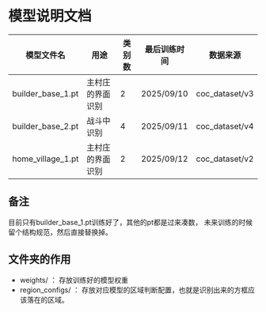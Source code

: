 # 模型说明文档

| 模型文件名             | 用途       | 类别数 | 最后训练时间 | 数据来源     |
|-------------------|----------|-----|----------------|--------------|
| builder_base_1.pt | 主村庄的界面识别 | 2   | 2025/09/10     | coc_dataset/v3 |
| builder_base_2.pt | 战斗中识别    | 4   | 2025/09/11     | coc_dataset/v4 |
| home_village_1.pt | 主村庄的界面识别 | 2   | 2025/09/12     | coc_dataset/v2 |


## 备注

目前只有builder_base_1.pt训练好了，其他的pt都是过来凑数，
未来训练的时候留个结构规范，然后直接替换掉。

## 文件夹的作用

  - weights/ ： 存放训练好的模型权重
  - region_configs/ ： 存放对应模型的区域判断配置，也就是识别出来的方框应该落在的区域。